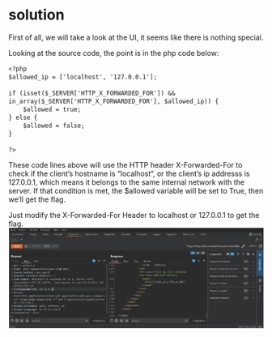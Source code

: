 # solution

First of all, we will take a look at the UI, it seems like there is nothing special.

Looking at the source code, the point is in the php code below:

```
<?php
$allowed_ip = ['localhost', '127.0.0.1'];

if (isset($_SERVER['HTTP_X_FORWARDED_FOR']) && in_array($_SERVER['HTTP_X_FORWARDED_FOR'], $allowed_ip)) {
    $allowed = true;
} else {
    $allowed = false;
}

?>
```

These code lines above will use the HTTP header X-Forwarded-For to check if the client’s hostname is “localhost“, or the client’s ip addresss is 127.0.0.1, which means it belongs to the same internal network with the server. If that condition is met, the $allowed variable will be set to True, then we’ll get the flag.

Just modify the X-Forwarded-For Header to localhost or 127.0.0.1 to get the flag.
![alt text](image.png)<br>
